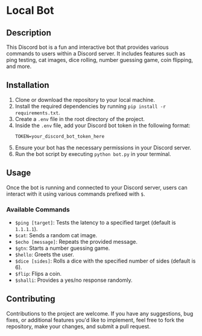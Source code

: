 # Local Bot

## Description
This Discord bot is a fun and interactive bot that provides various commands to users within a Discord server. It includes features such as ping testing, cat images, dice rolling, number guessing game, coin flipping, and more.

## Installation
1. Clone or download the repository to your local machine.
2. Install the required dependencies by running `pip install -r requirements.txt`.
3. Create a `.env` file in the root directory of the project.
4. Inside the `.env` file, add your Discord bot token in the following format:
    ```
    TOKEN=your_discord_bot_token_here
    ```
5. Ensure your bot has the necessary permissions in your Discord server.
6. Run the bot script by executing `python bot.py` in your terminal.

## Usage
Once the bot is running and connected to your Discord server, users can interact with it using various commands prefixed with `$`.

### Available Commands
- `$ping [target]`: Tests the latency to a specified target (default is `1.1.1.1`).
- `$cat`: Sends a random cat image.
- `$echo [message]`: Repeats the provided message.
- `$gtn`: Starts a number guessing game.
- `$hello`: Greets the user.
- `$dice [sides]`: Rolls a dice with the specified number of sides (default is 6).
- `$flip`: Flips a coin.
- `$shalli`: Provides a yes/no response randomly.

## Contributing
Contributions to the project are welcome. If you have any suggestions, bug fixes, or additional features you'd like to implement, feel free to fork the repository, make your changes, and submit a pull request.